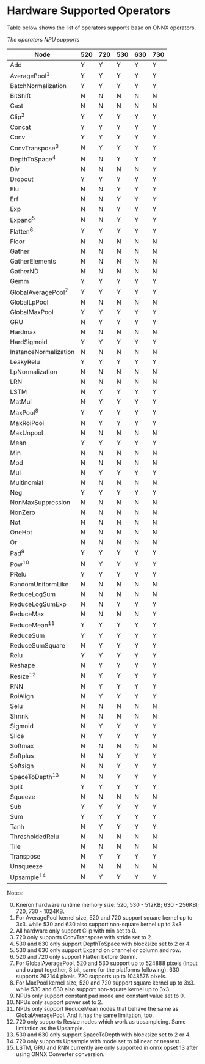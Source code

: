 # Hardware Supported Operators

Table below shows the list of operators supports base on ONNX operators.

*The operators NPU supports*

| Node                          | 520 | 720 | 530 | 630 | 730 |
| ----------------------------- | --- | --- | --- | --- |-----|
| Add                           |  Y  |  Y  |  Y  |  Y  |  Y  |
| AveragePool<sup>1</sup>       |  Y  |  Y  |  Y  |  Y  |  Y  |
| BatchNormalization            |  Y  |  Y  |  Y  |  Y  |  Y  |
| BitShift                      |  N  |  N  |  N  |  N  |  N  |
| Cast                          |  N  |  N  |  N  |  N  |  N  |
| Clip<sup>2</sup>              |  Y  |  Y  |  Y  |  Y  |  Y  |
| Concat                        |  Y  |  Y  |  Y  |  Y  |  Y  |
| Conv                          |  Y  |  Y  |  Y  |  Y  |  Y  |
| ConvTranspose<sup>3</sup>     |  N  |  Y  |  Y  |  Y  |  Y  |
| DepthToSpace<sup>4</sup>      |  N  |  N  |  Y  |  Y  |  Y  |
| Div                           |  N  |  N  |  N  |  N  |  Y  |
| Dropout                       |  Y  |  Y  |  Y  |  Y  |  Y  |
| Elu                           |  N  |  N  |  Y  |  Y  |  Y  |
| Erf                           |  N  |  N  |  Y  |  Y  |  Y  |
| Exp                           |  N  |  N  |  Y  |  Y  |  Y  |
| Expand<sup>5</sup>            |  N  |  N  |  Y  |  Y  |  Y  |
| Flatten<sup>6</sup>           |  Y  |  Y  |  Y  |  Y  |  Y  |
| Floor                         |  N  |  N  |  N  |  N  |  N  |
| Gather                        |  N  |  N  |  N  |  N  |  N  |
| GatherElements                |  N  |  N  |  N  |  N  |  N  |
| GatherND                      |  N  |  N  |  N  |  N  |  N  |
| Gemm                          |  Y  |  Y  |  Y  |  Y  |  Y  |
| GlobalAveragePool<sup>7</sup> |  Y  |  Y  |  Y  |  Y  |  Y  |
| GlobalLpPool                  |  N  |  N  |  N  |  N  |  N  |
| GlobalMaxPool                 |  Y  |  Y  |  Y  |  Y  |  Y  |
| GRU                           |  N  |  Y  |  Y  |  Y  |  Y  |
| Hardmax                       |  N  |  N  |  N  |  N  |  N  |
| HardSigmoid                   |  Y  |  Y  |  Y  |  Y  |  Y  |
| InstanceNormalization         |  N  |  N  |  N  |  N  |  N  |
| LeakyRelu                     |  Y  |  Y  |  Y  |  Y  |  Y  |
| LpNormalization               |  N  |  N  |  N  |  N  |  N  |
| LRN                           |  N  |  N  |  N  |  N  |  N  |
| LSTM                          |  N  |  Y  |  Y  |  Y  |  Y  |
| MatMul                        |  N  |  Y  |  Y  |  Y  |  Y  |
| MaxPool<sup>8</sup>           |  Y  |  Y  |  Y  |  Y  |  Y  |
| MaxRoiPool                    |  N  |  Y  |  Y  |  Y  |  Y  |
| MaxUnpool                     |  N  |  N  |  N  |  N  |  N  |
| Mean                          |  Y  |  Y  |  Y  |  Y  |  Y  |
| Min                           |  N  |  N  |  N  |  N  |  N  |
| Mod                           |  N  |  N  |  N  |  N  |  N  |
| Mul                           |  N  |  Y  |  Y  |  Y  |  Y  |
| Multinomial                   |  N  |  N  |  N  |  N  |  N  |
| Neg                           |  Y  |  Y  |  Y  |  Y  |  Y  |
| NonMaxSuppression             |  N  |  N  |  N  |  N  |  N  |
| NonZero                       |  N  |  N  |  N  |  N  |  N  |
| Not                           |  N  |  N  |  N  |  N  |  N  |
| OneHot                        |  N  |  N  |  N  |  N  |  N  |
| Or                            |  N  |  N  |  N  |  N  |  N  |
| Pad<sup>9</sup>               |  Y  |  Y  |  Y  |  Y  |  Y  |
| Pow<sup>10</sup>              |  N  |  Y  |  Y  |  Y  |  Y  |
| PRelu                         |  Y  |  Y  |  Y  |  Y  |  Y  |
| RandomUniformLike             |  N  |  N  |  N  |  N  |  N  |
| ReduceLogSum                  |  N  |  N  |  N  |  N  |  N  |
| ReduceLogSumExp               |  N  |  N  |  Y  |  Y  |  Y  |
| ReduceMax                     |  N  |  N  |  N  |  N  |  Y  |
| ReduceMean<sup>11</sup>       |  Y  |  Y  |  Y  |  Y  |  Y  |
| ReduceSum                     |  Y  |  Y  |  Y  |  Y  |  Y  |
| ReduceSumSquare               |  N  |  Y  |  Y  |  Y  |  Y  |
| Relu                          |  Y  |  Y  |  Y  |  Y  |  Y  |
| Reshape                       |  N  |  Y  |  Y  |  Y  |  Y  |
| Resize<sup>12</sup>           |  N  |  Y  |  Y  |  Y  |  Y  |
| RNN                           |  N  |  Y  |  Y  |  Y  |  Y  |
| RoiAlign                      |  N  |  Y  |  Y  |  Y  |  Y  |
| Selu                          |  N  |  N  |  N  |  N  |  N  |
| Shrink                        |  N  |  N  |  N  |  N  |  N  |
| Sigmoid                       |  N  |  Y  |  Y  |  Y  |  Y  |
| Slice                         |  N  |  Y  |  Y  |  Y  |  Y  |
| Softmax                       |  N  |  N  |  N  |  N  |  N  |
| Softplus                      |  N  |  N  |  Y  |  Y  |  Y  |
| Softsign                      |  N  |  N  |  Y  |  Y  |  Y  |
| SpaceToDepth<sup>13</sup>     |  N  |  N  |  Y  |  Y  |  Y  |
| Split                         |  Y  |  Y  |  Y  |  Y  |  Y  |
| Squeeze                       |  N  |  N  |  N  |  N  |  N  |
| Sub                           |  Y  |  Y  |  Y  |  Y  |  Y  |
| Sum                           |  Y  |  Y  |  Y  |  Y  |  Y  |
| Tanh                          |  N  |  Y  |  Y  |  Y  |  Y  |
| ThresholdedRelu               |  N  |  N  |  N  |  N  |  N  |
| Tile                          |  N  |  N  |  N  |  N  |  N  |
| Transpose                     |  N  |  Y  |  Y  |  Y  |  Y  |
| Unsqueeze                     |  N  |  N  |  N  |  N  |  N  |
| Upsample<sup>14</sup>         |  N  |  Y  |  Y  |  Y  |  Y  |

Notes:

0. Kneron hardware runtime memory size: 520, 530 - 512KB; 630 - 256KBl; 720, 730 - 1024KB. 
1. For AveragePool kernel size, 520 and 720 support square kernel up to 3x3. while 530 and 630 also support non-square kernel up to 3x3.
2. All hardware only support Clip with min set to 0.
3. 720 only supports ConvTranspose with stride set to 2.
4. 530 and 630 only support DepthToSpace with blocksize set to 2 or 4.
5. 530 and 630 only support Expand on channel or column and row.
6. 520 and 720 only support Flatten before Gemm.
7. For GlobalAveragePool, 520 and 530 support up to 524888 pixels (input and output together, 8 bit, same for the platforms following). 630 supports 262144 pixels. 720 supports up to 1048576 pixels. 
8. For MaxPool kernel size, 520 and 720 support square kernel up to 3x3. while 530 and 630 also support non-square kernel up to 3x3.
9. NPUs only support constant pad mode and constant value set to 0.
10. NPUs only support power set to 2.
11. NPUs only support ReduceMean nodes that behave the same as GlobalAveragePool. And it has the same limitation, too.
12. 720 only supports Resize nodes which work as upsampleing. Same limitation as the Upsample.
13. 530 and 630 only support SpaceToDepth with blocksize set to 2 or 4.
14. 720 only supports Upsample with mode set to bilinear or nearest.
15. LSTM, GRU and RNN currently are only supported in onnx opset 13 after using ONNX Converter conversion.
